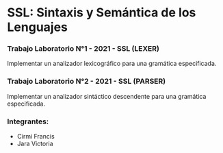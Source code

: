 <h1> SSL: Sintaxis y Semántica de los Lenguajes </h1>

<h3> Trabajo Laboratorio N°1 - 2021 - SSL (LEXER)</h3>
Implementar un analizador lexicográfico para una gramática especificada.

<h3> Trabajo Laboratorio N°2 - 2021 - SSL (PARSER) </h3>
Implementar un analizador sintáctico descendente para una gramática especificada.

<h3> Integrantes: </h3>
<ul>
<li>Cirmi Francis</li>
<li>Jara Victoria</li>
</ul>
